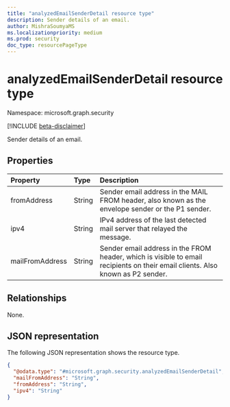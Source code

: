 ```yaml
---
title: "analyzedEmailSenderDetail resource type"
description: Sender details of an email. 
author: MishraSoumyaMS
ms.localizationpriority: medium
ms.prod: security
doc_type: resourcePageType
---
```


# analyzedEmailSenderDetail resource type

Namespace: microsoft.graph.security

[!INCLUDE [beta-disclaimer](../../includes/beta-disclaimer.md)]

Sender details of an email.  

## Properties
|Property|Type|Description|
|:---|:---|:---|
|fromAddress|String|Sender email address in the MAIL FROM header, also known as the envelope sender or the P1 sender. |
|ipv4|String|IPv4 address of the last detected mail server that relayed the message.  |
|mailFromAddress|String|Sender email address in the FROM header, which is visible to email recipients on their email clients. Also known as P2 sender.|

## Relationships
None.

## JSON representation
The following JSON representation shows the resource type.
<!-- {
  "blockType": "resource",
  "@odata.type": "microsoft.graph.security.analyzedEmailSenderDetail"
}
-->
``` json
{
  "@odata.type": "#microsoft.graph.security.analyzedEmailSenderDetail",
  "mailFromAddress": "String",
  "fromAddress": "String",
  "ipv4": "String"
}
```

